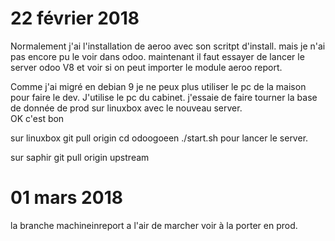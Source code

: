 # 22 février 2018
Normalement j'ai l'installation de aeroo avec son scritpt d'install. 
mais je n'ai pas encore pu le voir dans odoo.
maintenant il faut essayer de lancer le server odoo V8 et voir si on peut importer le module aeroo report.



Comme j'ai migré en debian 9 je ne peux plus utiliser le pc de la maison pour faire le dev. 
J'utilise le pc du cabinet.
j'essaie de faire tourner la base de donnée de prod sur linuxbox avec le nouveau server.  
OK c'est bon

sur linuxbox git pull origin <branch>
cd odoogoeen 
./start.sh pour lancer le server.

sur saphir git pull origin upstream <branch>


# 01 mars 2018
la branche machineinreport a l'air de marcher 
voir à la porter en prod. 

